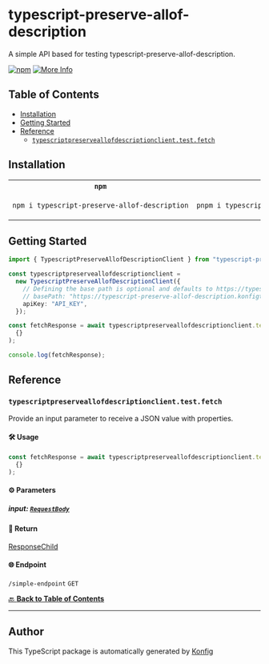 # typescript-preserve-allof-description<a id="typescript-preserve-allof-description"></a>

A simple API based for testing typescript-preserve-allof-description.

[![npm](https://img.shields.io/badge/npm-v1.0.0-blue)](https://www.npmjs.com/package/typescript-preserve-allof-description/v/1.0.0)
[![More Info](https://img.shields.io/badge/More%20Info-Click%20Here-orange)](http://example.com/support)

## Table of Contents<a id="table-of-contents"></a>

<!-- toc -->

- [Installation](#installation)
- [Getting Started](#getting-started)
- [Reference](#reference)
  * [`typescriptpreserveallofdescriptionclient.test.fetch`](#typescriptpreserveallofdescriptionclienttestfetch)

<!-- tocstop -->

## Installation<a id="installation"></a>

<table>
<tr>
<th width="292px"><code>npm</code></th>
<th width="293px"><code>pnpm</code></th>
<th width="292px"><code>yarn</code></th>
</tr>
<tr>
<td>

```bash
npm i typescript-preserve-allof-description
```

</td>
<td>

```bash
pnpm i typescript-preserve-allof-description
```

</td>
<td>

```bash
yarn add typescript-preserve-allof-description
```

</td>
</tr>
</table>

## Getting Started<a id="getting-started"></a>

```typescript
import { TypescriptPreserveAllofDescriptionClient } from "typescript-preserve-allof-description";

const typescriptpreserveallofdescriptionclient =
  new TypescriptPreserveAllofDescriptionClient({
    // Defining the base path is optional and defaults to https://typescript-preserve-allof-description.konfigthis.com
    // basePath: "https://typescript-preserve-allof-description.konfigthis.com",
    apiKey: "API_KEY",
  });

const fetchResponse = await typescriptpreserveallofdescriptionclient.test.fetch(
  {}
);

console.log(fetchResponse);
```

## Reference<a id="reference"></a>


### `typescriptpreserveallofdescriptionclient.test.fetch`<a id="typescriptpreserveallofdescriptionclienttestfetch"></a>

Provide an input parameter to receive a JSON value with properties.

#### 🛠️ Usage<a id="🛠️-usage"></a>

```typescript
const fetchResponse = await typescriptpreserveallofdescriptionclient.test.fetch(
  {}
);
```

#### ⚙️ Parameters<a id="⚙️-parameters"></a>

##### input: [`RequestBody`](./models/request-body.ts)<a id="input-requestbodymodelsrequest-bodyts"></a>

#### 🔄 Return<a id="🔄-return"></a>

[ResponseChild](./models/response-child.ts)

#### 🌐 Endpoint<a id="🌐-endpoint"></a>

`/simple-endpoint` `GET`

[🔙 **Back to Table of Contents**](#table-of-contents)

---


## Author<a id="author"></a>
This TypeScript package is automatically generated by [Konfig](https://konfigthis.com)
